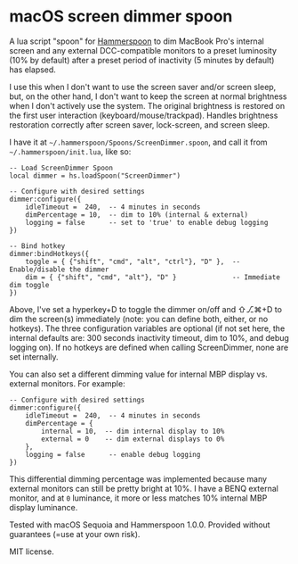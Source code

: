 # macOS screen dimmer spoon

A lua script "spoon" for [Hammerspoon](https://www.hammerspoon.org/) to dim MacBook Pro's internal screen and any external DCC-compatible monitors to a preset luminosity (10% by default) after a preset period of inactivity (5 minutes by default) has elapsed.

I use this when I don't want to use the screen saver and/or screen sleep, but, on the other hand, I don't want to keep the screen at normal brightness when I don't actively use the system. The original brightness is restored on the first user interaction (keyboard/mouse/trackpad). Handles brightness restoration correctly after screen saver, lock-screen, and screen sleep.

I have it at `~/.hammerspoon/Spoons/ScreenDimmer.spoon`, and call it from `~/.hammerspoon/init.lua`, like so:

```
-- Load ScreenDimmer Spoon
local dimmer = hs.loadSpoon("ScreenDimmer")

-- Configure with desired settings
dimmer:configure({
    idleTimeout =  240,  -- 4 minutes in seconds
    dimPercentage = 10,  -- dim to 10% (internal & external)
    logging = false      -- set to 'true' to enable debug logging
})

-- Bind hotkey
dimmer:bindHotkeys({
    toggle = { {"shift", "cmd", "alt", "ctrl"}, "D" },  -- Enable/disable the dimmer
    dim = { {"shift", "cmd", "alt"}, "D" }              -- Immediate dim toggle
})
```

Above, I've set a hyperkey+D to toggle the dimmer on/off and ⇧⎇⌘+D to dim the screen(s) immediately (note: you can define both, either, or no hotkeys). The three configuration variables are optional (if not set here, the internal defaults are: 300 seconds inactivity timeout, dim to 10%, and debug logging on). If no hotkeys are defined when calling ScreenDimmer, none are set internally.

You can also set a different dimming value for internal MBP display vs. external monitors. For example:

```
-- Configure with desired settings
dimmer:configure({
    idleTimeout =  240,  -- 4 minutes in seconds
    dimPercentage = {
        internal = 10,  -- dim internal display to 10%
        external = 0    -- dim external displays to 0%
    },
    logging = false      -- enable debug logging
})
```

This differential dimming percentage was implemented because many external monitors can still be pretty bright at 10%. I have a BENQ external monitor, and at `0` luminance, it more or less matches 10% internal MBP display luminance.

Tested with macOS Sequoia and Hammerspoon 1.0.0. Provided without guarantees (=use at your own risk).

MIT license.


